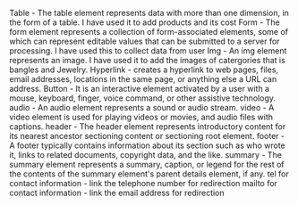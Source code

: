 Table - The table element represents data with more than one dimension, in the form of a table. I have used it to add products and its cost 
Form - The form element represents a collection of form-associated elements, some of which can represent editable values that can be submitted to a server for processing. I have used this to collect data from user 
Img - An img element represents an image. I have used it to add the images of catergories that is bangles and Jewelry. 
Hyperlink - creates a hyperlink to web pages, files, email addresses, locations in the same page, or anything else a URL can address. 
Button - It is an interactive element activated by a user with a mouse, keyboard, finger, voice command, or other assistive technology. 
audio - An audio element represents a sound or audio stream. 
video - A video element is used for playing videos or movies, and audio files with captions. 
header - The header element represents introductory content for its nearest ancestor sectioning content or sectioning root element. 
footer - A footer typically contains information about its section such as who wrote it, links to related documents, copyright data, and the like. 
summary - The summary element represents a summary, caption, or legend for the rest of the contents of the summary element's parent details element, if any. 
tel for contact information - link the telephone number for redirection 
mailto for contact information - link the email address for redirection